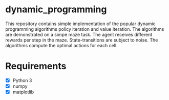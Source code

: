 # dynamic_programming
This repository contains simple implementation of the popular dynamic programming algorithms policy iteration and value iteration. The algorithms are demonstrated on a simpe maze task. The agent receives different rewards per step in the maze. State-transitions are subject to noise. The algorithms compute the optimal actions for each cell.

# Requirements
- [x] Python 3
- [x] numpy
- [x] matplotlib
